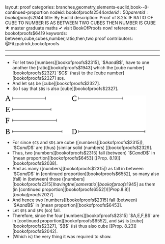 layout: proof
categories: branches,geometry,elements-euclid,book--8-continued-proportion
nodeid: bookofproofs$2544
orderid: 50
parentid: bookofproofs$2044
title: By Euclid
description:  Proof of 8.25: IF RATIO OF CUBE TO NUMBER IS AS BETWEEN TWO CUBES THEN NUMBER IS CUBE &#9733; master graduate maths &#10004; visit BookOfProofs now!
references: bookofproofs$6419
keywords: between,cube,cubes,number,ratio,then,two,proof
contributors: @Fitzpatrick,bookofproofs

---


---



* For let two [numbers][bookofproofs$2315], `$A$` and `$B$`, have to one another the [ratio][bookofproofs$1943] which the [cube number][bookofproofs$2327] `$C$` (has) to the [cube number][bookofproofs$2327] `$D$`.
* And let `$A$` be [cube][bookofproofs$2327].
* So I say that `$B$` is also [cube][bookofproofs$2327].

![fig25e](https://github.com/bookofproofs/bookofproofs.github.io/blob/main/_sources/_assets/images/euclid/Book08/fig25e.png?raw=true)

* For since `$C$` and `$D$` are cube ([numbers][bookofproofs$2315]), `$C$` and `$D$` are (thus) [similar solid (numbers) ][bookofproofs$2329].
* Thus, two [numbers][bookofproofs$2315] fall (between) `$C$` and `$D$` in [mean proportion][bookofproofs$6453] [[Prop. 8.19]][bookofproofs$2038].
* And as many ([numbers][bookofproofs$2315]) as fall in between `$C$` and `$D$` in [continued proportion][bookofproofs$6552], so many also (fall) in (between) those ([numbers][bookofproofs$2315]) having the [same ratio][bookofproofs$1945] as them (in [continued proportion][bookofproofs$6552]) [[Prop. 8.8]][bookofproofs$2027].
* And hence two [numbers][bookofproofs$2315] fall (between) `$A$` and `$B$` in [mean proportion][bookofproofs$6453].
* Let `$E$` and `$F$` (so) fall.
* Therefore, since the four [numbers][bookofproofs$2315] `$A$`, `$E$`, `$F$`, `$B$` are in [continued proportion][bookofproofs$6552], and `$A$` is [cube][bookofproofs$2327], `$B$` (is) thus also cube [[Prop. 8.23]][bookofproofs$2042].
* (Which is) the very thing it was required to show.
